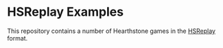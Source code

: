 # HSReplay Examples

This repository contains a number of Hearthstone games in the [HSReplay](http://hearthsim.info/hsreplay/) format.

